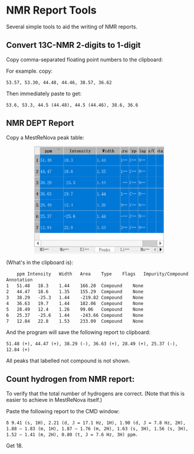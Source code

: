 # NMR Report Tools
Several simple tools to aid the writing of NMR reports.

## Convert 13C-NMR 2-digits to 1-digit
Copy comma-separated floating point numbers to the clipboard:

For example. copy:
```
53.57, 53.30, 44.48, 44.46, 38.57, 36.62
```
Then immediately paste to get:
```
53.6, 53.3, 44.5 (44.48), 44.5 (44.46), 38.6, 36.6
```

## NMR DEPT Report

Copy a MestReNova peak table:

<p align="center"><img src="images/img.png" width="70%" height="70%" align="center"></img></p>

(What's in the clipboard is):

```
	ppm	Intensity	Width	Area	Type	Flags	Impurity/Compound	Annotation
1	51.48	18.3	1.44	166.20	Compound	None		
2	44.47	18.6	1.35	155.29	Compound	None		
3	38.29	-25.3	1.44	-219.82	Compound	None		
4	36.63	19.7	1.44	182.06	Compound	None		
5	28.49	12.4	1.26	99.06	Compound	None		
6	25.37	-25.6	1.44	-243.66	Compound	None		
7	12.84	22.8	1.53	233.09	Compound	None			
```

And the program will save the following report to clipboard:
```
51.48 (+), 44.47 (+), 38.29 (-), 36.63 (+), 28.49 (+), 25.37 (-), 12.84 (+)
```
All peaks that labelled not compound is not shown.

## Count hydrogen from NMR report:

To verify that the total number of hydrogens are correct. (Note that this is easier to achieve in MestReNova itself.)

Paste the following report to the CMD window:

```
δ 9.41 (s, 1H), 2.21 (d, J = 17.1 Hz, 1H), 1.90 (d, J = 7.8 Hz, 2H), 1.88 – 1.83 (m, 1H), 1.87 – 1.76 (m, 2H), 1.63 (s, 3H), 1.56 (s, 3H), 1.52 – 1.41 (m, 2H), 0.80 (t, J = 7.6 Hz, 3H) ppm. 
```
Get 18.


